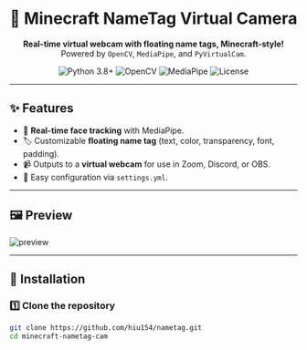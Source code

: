 <h1 align="center">🎥 Minecraft NameTag Virtual Camera</h1>
<p align="center">
  <strong>Real-time virtual webcam with floating name tags, Minecraft-style!</strong><br>
  Powered by <code>OpenCV</code>, <code>MediaPipe</code>, and <code>PyVirtualCam</code>.
</p>

<p align="center">
  <img src="https://img.shields.io/badge/Python-3.8+-blue?logo=python" alt="Python 3.8+">
  <img src="https://img.shields.io/badge/OpenCV-4.x-green?logo=opencv" alt="OpenCV">
  <img src="https://img.shields.io/badge/MediaPipe-FaceMesh-orange?logo=google" alt="MediaPipe">
  <img src="https://img.shields.io/github/license/yourusername/yourrepo" alt="License">
</p>

---

## ✨ Features
- 🎯 **Real-time face tracking** with MediaPipe.
- 🏷️ Customizable **floating name tag** (text, color, transparency, font, padding).
- 📹 Outputs to a **virtual webcam** for use in Zoom, Discord, or OBS.
- 🔧 Easy configuration via `settings.yml`.

---

## 🖼 Preview
![preview](https://via.placeholder.com/800x400?text=Demo+Screenshot)

---

## 🚀 Installation

### 1️⃣ Clone the repository
```bash
git clone https://github.com/hiu154/nametag.git
cd minecraft-nametag-cam
